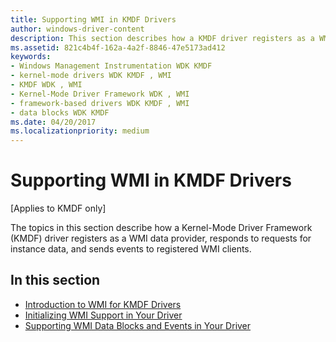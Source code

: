 ```yaml
---
title: Supporting WMI in KMDF Drivers
author: windows-driver-content
description: This section describes how a KMDF driver registers as a WMI data provider, responds to requests for instance data, and sends events to registered WMI clients.
ms.assetid: 821c4b4f-162a-4a2f-8846-47e5173ad412
keywords:
- Windows Management Instrumentation WDK KMDF
- kernel-mode drivers WDK KMDF , WMI
- KMDF WDK , WMI
- Kernel-Mode Driver Framework WDK , WMI
- framework-based drivers WDK KMDF , WMI
- data blocks WDK KMDF
ms.date: 04/20/2017
ms.localizationpriority: medium
---
```


# Supporting WMI in KMDF Drivers


\[Applies to KMDF only\]

The topics in this section describe how a Kernel-Mode Driver Framework (KMDF) driver registers as a WMI data provider, responds to requests for instance data, and sends events to registered WMI clients.




## In this section


-   [Introduction to WMI for KMDF Drivers](introduction-to-wmi-for-kmdf-drivers.md)
-   [Initializing WMI Support in Your Driver](initializing-wmi-support-in-your-driver.md)
-   [Supporting WMI Data Blocks and Events in Your Driver](supporting-wmi-data-blocks-and-events-in-your-driver.md)

 

 





